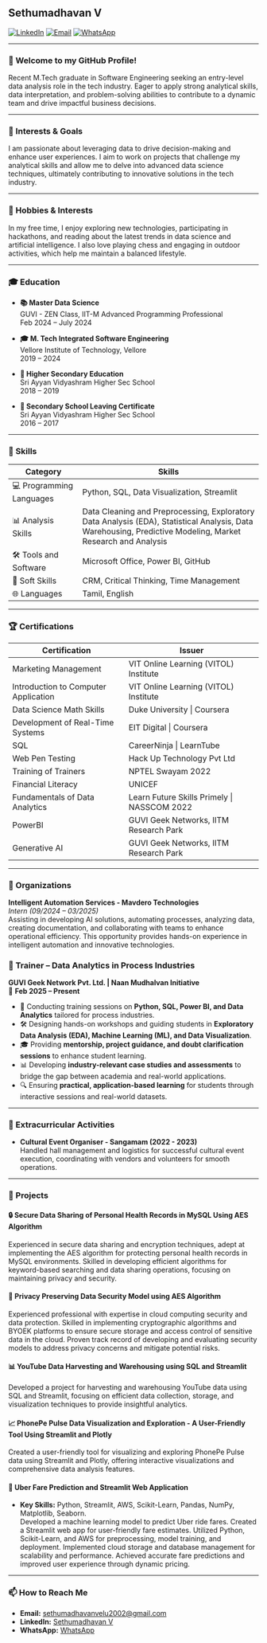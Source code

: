 ## Sethumadhavan V

[![LinkedIn](https://img.shields.io/badge/LinkedIn-Connect-blue)](https://www.linkedin.com/in/sethumadhavan-v/)
[![Email](https://img.shields.io/badge/Email-sethumadhavanvelu2002%40gmail.com-red)](mailto:sethumadhavanvelu2002@gmail.com)
[![WhatsApp](https://img.shields.io/badge/WhatsApp-Connect-green)](https://wa.me/9159299878)

---

### 👋 Welcome to my GitHub Profile!

Recent M.Tech graduate in Software Engineering seeking an entry-level data analysis role in the tech industry. Eager to apply strong analytical skills, data interpretation, and problem-solving abilities to contribute to a dynamic team and drive impactful business decisions.

---

### 🎯 Interests & Goals

I am passionate about leveraging data to drive decision-making and enhance user experiences. I aim to work on projects that challenge my analytical skills and allow me to delve into advanced data science techniques, ultimately contributing to innovative solutions in the tech industry.

---

### 🎨 Hobbies & Interests

In my free time, I enjoy exploring new technologies, participating in hackathons, and reading about the latest trends in data science and artificial intelligence. I also love playing chess and engaging in outdoor activities, which help me maintain a balanced lifestyle.

---

### 🎓 Education

- **📚 Master Data Science**  
  GUVI - ZEN Class, IIT-M Advanced Programming Professional  
  Feb 2024 – July 2024

- **🎓 M. Tech Integrated Software Engineering**  
  Vellore Institute of Technology, Vellore   
  2019 – 2024

- **📖 Higher Secondary Education**  
  Sri Ayyan Vidyashram Higher Sec School   
  2018 – 2019

- **📜 Secondary School Leaving Certificate**  
  Sri Ayyan Vidyashram Higher Sec School  
  2016 – 2017

---

### 💼 Skills

| Category             | Skills                                                                 |
|----------------------|------------------------------------------------------------------------|
| 💻 Programming Languages| Python, SQL, Data Visualization, Streamlit                             |
| 📊 Analysis Skills    | Data Cleaning and Preprocessing, Exploratory Data Analysis (EDA), Statistical Analysis, Data Warehousing, Predictive Modeling, Market Research and Analysis |
| 🛠️ Tools and Software | Microsoft Office, Power BI, GitHub                                   |
| 🧠 Soft Skills        | CRM, Critical Thinking, Time Management                               |
| 🌐 Languages          | Tamil, English                                                       |

---

### 🏆 Certifications

| Certification                                  | Issuer                                               |
|------------------------------------------------|------------------------------------------------------|
| Marketing Management                           | VIT Online Learning (VITOL) Institute                |
| Introduction to Computer Application           | VIT Online Learning (VITOL) Institute                |
| Data Science Math Skills                       | Duke University \| Coursera                          |
| Development of Real-Time Systems               | EIT Digital \| Coursera                              |
| SQL                                            | CareerNinja \| LearnTube                             |
| Web Pen Testing                                | Hack Up Technology Pvt Ltd                           |
| Training of Trainers                           | NPTEL Swayam 2022                                    |
| Financial Literacy                             | UNICEF                                               |
| Fundamentals of Data Analytics                 | Learn Future Skills Primely \| NASSCOM 2022         |
| PowerBI                                        | GUVI Geek Networks, IITM Research Park               |
| Generative AI                                  | GUVI Geek Networks, IITM Research Park               |

---

### 🏢 Organizations

**Intelligent Automation Services - Mavdero Technologies**  
*Intern (09/2024 – 03/2025)*  
Assisting in developing AI solutions, automating processes, analyzing data, creating documentation, and collaborating with teams to enhance operational efficiency. This opportunity provides hands-on experience in intelligent automation and innovative technologies.

### 🚀 Trainer – Data Analytics in Process Industries  
**GUVI Geek Network Pvt. Ltd. | Naan Mudhalvan Initiative**  
📅 **Feb 2025 – Present**  

- 🎯 Conducting training sessions on **Python, SQL, Power BI, and Data Analytics** tailored for process industries.  
- 🛠️ Designing hands-on workshops and guiding students in **Exploratory Data Analysis (EDA), Machine Learning (ML), and Data Visualization**.  
- 🎓 Providing **mentorship, project guidance, and doubt clarification sessions** to enhance student learning.  
- 📊 Developing **industry-relevant case studies and assessments** to bridge the gap between academia and real-world applications.  
- 🔍 Ensuring **practical, application-based learning** for students through interactive sessions and real-world datasets.  


---

### 🎉 Extracurricular Activities

- **Cultural Event Organiser - Sangamam (2022 - 2023)**  
  Handled hall management and logistics for successful cultural event execution, coordinating with vendors and volunteers for smooth operations.

---

### 📂 Projects

#### 🔒 Secure Data Sharing of Personal Health Records in MySQL Using AES Algorithm
Experienced in secure data sharing and encryption techniques, adept at implementing the AES algorithm for protecting personal health records in MySQL environments. Skilled in developing efficient algorithms for keyword-based searching and data sharing operations, focusing on maintaining privacy and security.

#### 🔐 Privacy Preserving Data Security Model using AES Algorithm
Experienced professional with expertise in cloud computing security and data protection. Skilled in implementing cryptographic algorithms and BYOEK platforms to ensure secure storage and access control of sensitive data in the cloud. Proven track record of developing and evaluating security models to address privacy concerns and mitigate potential risks.

#### 📊 YouTube Data Harvesting and Warehousing using SQL and Streamlit
Developed a project for harvesting and warehousing YouTube data using SQL and Streamlit, focusing on efficient data collection, storage, and visualization techniques to provide insightful analytics.

#### 📈 PhonePe Pulse Data Visualization and Exploration - A User-Friendly Tool Using Streamlit and Plotly
Created a user-friendly tool for visualizing and exploring PhonePe Pulse data using Streamlit and Plotly, offering interactive visualizations and comprehensive data analysis features.

#### 🚖 Uber Fare Prediction and Streamlit Web Application
- **Key Skills:** Python, Streamlit, AWS, Scikit-Learn, Pandas, NumPy, Matplotlib, Seaborn.  
Developed a machine learning model to predict Uber ride fares. Created a Streamlit web app for user-friendly fare estimates. Utilized Python, Scikit-Learn, and AWS for preprocessing, model training, and deployment. Implemented cloud storage and database management for scalability and performance. Achieved accurate fare predictions and improved user experience through dynamic pricing.

---

### 📫 How to Reach Me

- **Email:** [sethumadhavanvelu2002@gmail.com](mailto:sethumadhavanvelu2002@gmail.com)
- **LinkedIn:** [Sethumadhavan V](https://www.linkedin.com/in/sethumadhavan-v/)
- **WhatsApp:** [WhatsApp](https://wa.me/9159299878)
